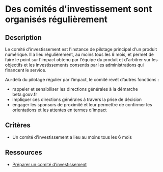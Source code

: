 # Des comités d'investissement sont organisés régulièrement

## Description

Le comité d'investissement est l'instance de pilotage principal d'un
produit numérique. Il a lieu régulièrement, au moins tous les 6 mois,
et permet de faire le point sur l'impact obtenu par l'équipe du
produit et d'arbitrer sur les objectifs et les investissements
consentis par les administrations qui financent le service.

Au-delà du pilotage régulier par l’impact, le comité revêt d’autres
fonctions :

- rappeler et sensibiliser les directions générales à la démarche
  beta.gouv.fr
- impliquer ces directions générales à travers la prise de décision
- engager les sponsors de proximité et leur permettre de confirmer les
  orientations et les attentes en termes d'impact

## Critères

- Un comité d'investissement a lieu au moins tous les 6 mois

## Ressources

- [Préparer un comité d'investissement](https://doc.incubateur.net/communaute/gerer-son-produit/gestion-au-quotidien/budget/preparer-un-comite-dinvestissement)
